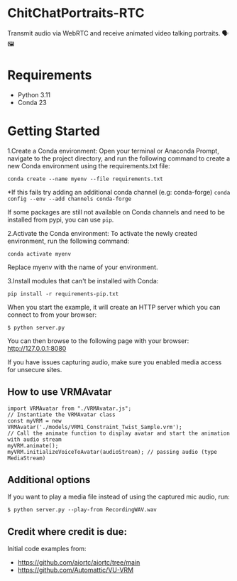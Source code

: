 # ChitChatPortraits-RTC
Transmit audio via WebRTC and receive animated video talking portraits. 🗣️🖼️

# Requirements

- Python 3.11
- Conda 23

# Getting Started

1.Create a Conda environment:
Open your terminal or Anaconda Prompt, navigate to the project directory, and run the following command to create a new Conda environment using the requirements.txt file:
```
conda create --name myenv --file requirements.txt
```
*If this fails try adding an additional conda channel (e.g: conda-forge)
```conda config --env --add channels conda-forge```

If some packages are still not available on Conda channels and need to be installed from pypi, you can use `pip`.

2.Activate the Conda environment:
To activate the newly created environment, run the following command:
```
conda activate myenv
```

Replace myenv with the name of your environment.

3.Install modules that can't be installed with Conda:
```
pip install -r requirements-pip.txt
```

When you start the example, it will create an HTTP server which you can connect to from your browser:

```
$ python server.py
```
You can then browse to the following page with your browser:
http://127.0.0.1:8080

If you have issues capturing audio, make sure you enabled media access for unsecure sites.

## How to use VRMAvatar
```
import VRMAvatar from "./VRMAvatar.js";
// Instantiate the VRMAvatar class
const myVRM = new VRMAvatar('./models/VRM1_Constraint_Twist_Sample.vrm');
// Call the animate function to display avatar and start the animation with audio stream
myVRM.animate();
myVRM.initializeVoiceToAvatar(audioStream); // passing audio (type MediaStream)
```

## Additional options

If you want to play a media file instead of using the captured mic audio, run:
```
$ python server.py --play-from RecordingWAV.wav
```

## Credit where credit is due:

Initial code examples from:
- https://github.com/aiortc/aiortc/tree/main
- https://github.com/Automattic/VU-VRM
